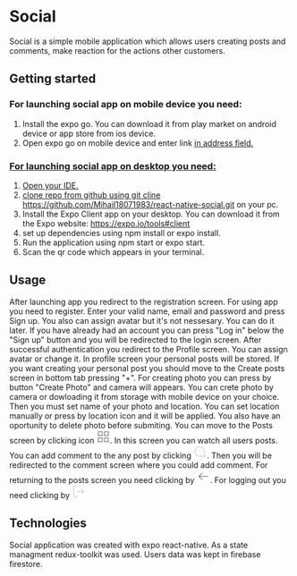 # Social

Social is a simple mobile application which allows users creating posts and comments, make reaction for the actions other customers.

## Getting started

 ###  For launching social app on mobile device you need:

 1. Install the expo go.  You can download it from play market on android device or app store from ios device.
 2. Open expo go on mobile device and enter link <a href="exp://exp.host/@mihail18071983/social?release-channel=default" alt="launch app">  in address field.

 ###  For launching social app on desktop you need:

 1. Open your IDE.
 2. clone repo from github using git cline https://github.com/Mihail18071983/react-native-social.git on your pc.
 3. Install the Expo Client app on your desktop. You can download it from the Expo website: https://expo.io/tools#client
 4. set up dependencies using npm install or expo install.
 5. Run the application using npm start or expo start.
 6. Scan the qr code which appears in your terminal.


## Usage 

 After launching app you redirect to the registration screen. For using app you need to register. Enter your valid name, email and password and press Sign up. You also can assign avatar but it's not nessesary. You can do it later. If you have already had an account you can press "Log in" below the "Sign up" button and you will be redirected to the login screen. 
 After successful authentication you redirect to the Profile screen. You can assign avatar or change it. In profile screen your personal posts will be stored. 
 If you want creating your personal post you should move to the Create posts screen in bottom tab pressing "+". For creating photo you can press by button "Create Photo" and camera will appears. You can crete photo by camera or dowloading it from storage with mobile device on your choice. Then you must set name of your photo and location. You can set location manually or press by location icon and it will be applied. You also have an oportunity to delete photo before submiting.
 You can move to the Posts screen  by clicking icon <img src="./assets/images/grid.png" alt="grid image"/>.
 In this screen you can watch all users posts. You can add comment to the any post by clicking ![comments](./assets/images/message-circle.png). Then you will be redirected to the comment screen where you could add comment. For returning to the posts screen you need clicking by ![back](./assets/images/arrow-left.png).
 For logging out you need clicking by ![Log out image][def]

[def]: ./assets/images/log-out.png

## Technologies 

Social application was created with expo react-native. As a state managment redux-toolkit was used. Users data was kept in firebase firestore.

